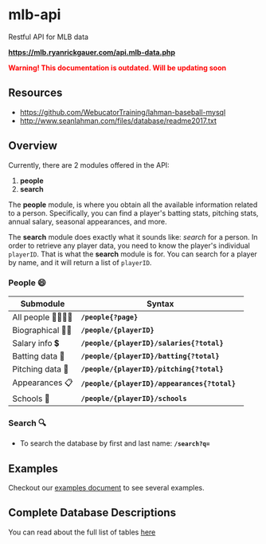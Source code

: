 # mlb-api

Restful API for MLB data

**https://mlb.ryanrickgauer.com/api.mlb-data.php**


<b><span style="color: red;">Warning! This documentation is outdated. Will be updating soon</span></b>


## Resources

* https://github.com/WebucatorTraining/lahman-baseball-mysql
* http://www.seanlahman.com/files/database/readme2017.txt


## Overview

Currently, there are 2 modules offered in the API:

1. **people**
2. **search**


The **people** module, is where you obtain all the available information related to a person. Specifically, you can find a player's batting stats, pitching stats, annual salary, seasonal appearances, and more.

The **search** module does exactly what it sounds like: *search* for a person. In order to retrieve any player data, you need to know the player's individual `playerID`. That is what the **search** module is for. You can search for a player by name, and it will return a list of `playerID`.


### People :smile:

Submodule | Syntax
--- | ---
All people :family_man_man_boy_boy: | **`/people{?page}`**
Biographical :man_health_worker:    | **`/people/{playerID}`**
Salary info :heavy_dollar_sign:     | **`/people/{playerID}/salaries{?total}    `**
Batting data :bat:                  | **`/people/{playerID}/batting{?total}`**
Pitching data :punch:               | **`/people/{playerID}/pitching{?total}`**
Appearances :clipboard:             | **`/people/{playerID}/appearances{?total}`**
Schools :school:                    | **`/people/{playerID}/schools`**


### Search :mag:

* To search the database by first and last name: **`/search?q=`**

## Examples

Checkout our [examples document](docs/examples.md) to see several examples.

## Complete Database Descriptions

You can read about the full list of tables [here](docs/tables.md)


